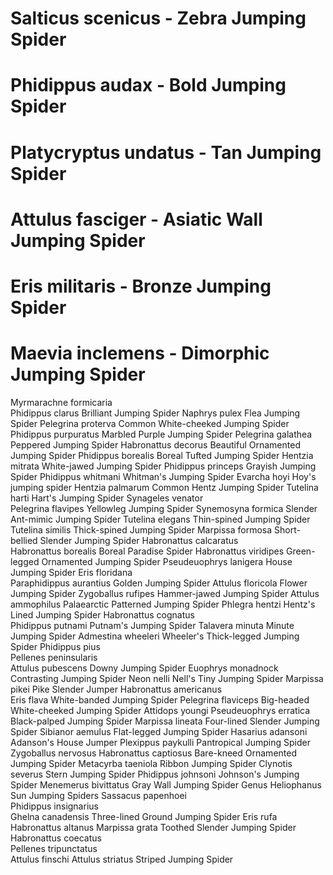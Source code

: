 # Salticus scenicus - Zebra Jumping Spider
# Phidippus audax	- Bold Jumping Spider
# Platycryptus undatus	- Tan Jumping Spider
# Attulus fasciger	- Asiatic Wall Jumping Spider
# Eris militaris	- Bronze Jumping Spider
# Maevia inclemens	- Dimorphic Jumping Spider
Myrmarachne formicaria	
Phidippus clarus	Brilliant Jumping Spider
Naphrys pulex	Flea Jumping Spider
Pelegrina proterva	Common White-cheeked Jumping Spider
Phidippus purpuratus	Marbled Purple Jumping Spider
Pelegrina galathea	Peppered Jumping Spider
Habronattus decorus	Beautiful Ornamented Jumping Spider
Phidippus borealis	Boreal Tufted Jumping Spider
Hentzia mitrata	White-jawed Jumping Spider
Phidippus princeps	Grayish Jumping Spider
Phidippus whitmani	Whitman's Jumping Spider
Evarcha hoyi	Hoy's jumping spider
Hentzia palmarum	Common Hentz Jumping Spider
Tutelina harti	Hart's Jumping Spider
Synageles venator	
Pelegrina flavipes	Yellowleg Jumping Spider
Synemosyna formica	Slender Ant-mimic Jumping Spider
Tutelina elegans	Thin-spined Jumping Spider
Tutelina similis	Thick-spined Jumping Spider
Marpissa formosa	Short-bellied Slender Jumping Spider
Habronattus calcaratus	
Habronattus borealis	Boreal Paradise Spider
Habronattus viridipes	Green-legged Ornamented Jumping Spider
Pseudeuophrys lanigera	House Jumping Spider
Eris floridana	
Paraphidippus aurantius	Golden Jumping Spider
Attulus floricola	Flower Jumping Spider
Zygoballus rufipes	Hammer-jawed Jumping Spider
Attulus ammophilus	Palaearctic Patterned Jumping Spider
Phlegra hentzi	Hentz's Lined Jumping Spider
Habronattus cognatus	
Phidippus putnami	Putnam's Jumping Spider
Talavera minuta	Minute Jumping Spider
Admestina wheeleri	Wheeler's Thick-legged Jumping Spider
Phidippus pius	
Pellenes peninsularis	
Attulus pubescens	Downy Jumping Spider
Euophrys monadnock	Contrasting Jumping Spider
Neon nelli	Nell's Tiny Jumping Spider
Marpissa pikei	Pike Slender Jumper
Habronattus americanus	
Eris flava	White-banded Jumping Spider
Pelegrina flaviceps	Big-headed White-cheeked Jumping Spider
Attidops youngi	
Pseudeuophrys erratica	Black-palped Jumping Spider
Marpissa lineata	Four-lined Slender Jumping Spider
Sibianor aemulus	Flat-legged Jumping Spider
Hasarius adansoni	Adanson's House Jumper
Plexippus paykulli	Pantropical Jumping Spider
Zygoballus nervosus	
Habronattus captiosus	Bare-kneed Ornamented Jumping Spider
Metacyrba taeniola	Ribbon Jumping Spider
Clynotis severus	Stern Jumping Spider
Phidippus johnsoni	Johnson's Jumping Spider
Menemerus bivittatus	Gray Wall Jumping Spider
Genus Heliophanus	Sun Jumping Spiders
Sassacus papenhoei	
Phidippus insignarius	
Ghelna canadensis	Three-lined Ground Jumping Spider
Eris rufa	
Habronattus altanus	
Marpissa grata	Toothed Slender Jumping Spider
Habronattus coecatus	
Pellenes tripunctatus	
Attulus finschi	
Attulus striatus	Striped Jumping Spider
